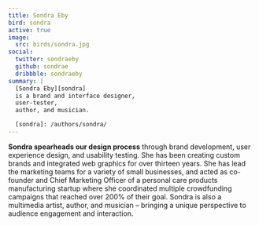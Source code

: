 ```yaml
---
title: Sondra Eby
bird: sondra
active: true
image:
  src: birds/sondra.jpg
social:
  twitter: sondraeby
  github: sondrae
  dribbble: sondraeby
summary: |
  [Sondra Eby][sondra]
  is a brand and interface designer,
  user-tester,
  author, and musician.

  [sondra]: /authors/sondra/
---
```


**Sondra spearheads our design process**
through brand development, user experience design, and usability testing.
She has been creating custom brands
and integrated web graphics for over thirteen years.
She has lead the marketing teams
for a variety of small businesses,
and acted as co-founder and Chief Marketing Officer
of a personal care products manufacturing startup
where she coordinated multiple crowdfunding campaigns
that reached over 200% of their goal.
Sondra is also a multimedia artist, author, and musician –
bringing a unique perspective
to audience engagement and interaction.
